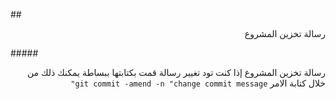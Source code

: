 ﻿\## <div dir=rtl>  رسالة تخزين المشروع </div>

\##### <div dir=rtl> رسالة تخزين المشروع إذا كنت تود تغيير رسالة قمت بكتابتها ببساطة يمكنك ذلك من خلال كتابة الامر `git commit -amend -n "change commit message" `</div>
